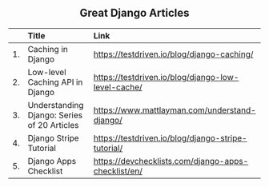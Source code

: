<h2 style="text-align: center;" >Great Django Articles</h2>

|     | Title                                       | Link                                                |
| :-: | :------------------------------------------ | :-------------------------------------------------- |
| 1.  | Caching in Django                           | https://testdriven.io/blog/django-caching/          |
| 2.  | Low-level Caching API in Django             | https://testdriven.io/blog/django-low-level-cache/  |
| 3.  | Understanding Django: Series of 20 Articles | https://www.mattlayman.com/understand-django/       |
| 4.  | Django Stripe Tutorial                      | https://testdriven.io/blog/django-stripe-tutorial/  |
| 5.  | Django Apps Checklist                       | https://devchecklists.com/django-apps-checklist/en/ |
